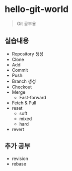 # hello-git-world

> Git 공부용

## 실습내용

- Repository 생성
- Clone
- Add
- Commit
- Push
- Branch 생성
- Checkout
- Merge
    * Fast-forward
- Fetch & Pull
- reset
    * soft
    * mixed
    * hard
- revert

## 추가 공부

- revision
- rebase
